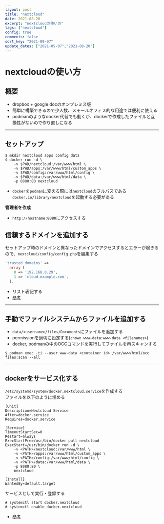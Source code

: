 ```yaml
---
layout: post
title: "nextcloud"
date: 2021-08-20
excerpt: "nextcloudの使い方"
tags: ["nextcloud"]
config: true
comments: false
sort_key: "2021-09-07"
update_dates: ["2021-09-07","2021-08-20"]
---
```


# nextcloudの使い方

## 概要
 - dropbox + google docのオンプレミス版
 - 簡単に構築できるので少人数、スモールオフィス的な用途では便利に使える
 - podmanのようなdocker代替でも動くが、dockerで作成したファイルと互換性がないので作り直しになる

---

## セットアップ

```console
$ mkdir nextcloud apps config data
$ docker run -d \
    -v $PWD/nextcloud:/var/www/html \
    -v $PWD/apps:/var/www/html/custom_apps \
    -v $PWD/config:/var/www/html/config \
    -v $PWD/data:/var/www/html/data \
    -p 8080:80 nextcloud
```
 - `docker`を`podman`に変える際には`nextcloud`のフルパスである`docker.io/library/nextcloud`を起動する必要がある

**管理者を作成**  
 - `http://hostname:8080`にアクセスする

## 信頼するドメインを追加する
セットアップ時のドメインと異なったドメインでアクセスするとエラーが起きるので、`nextcloud/config/config.php`を編集する

```php
'trusted_domains' =>
  array (
    0 => '192.168.0.29',
    1 => 'cloud.example.com',
  ),
```
 - リスト表記する
 - [参考](https://help.nextcloud.com/t/howto-add-a-new-trusted-domain/26)

---

## 手動でファイルシステムからファイルを追加する

 - `data/<username>/files/Documents`にファイルを追加する
 - permissionを適切に設定する(`chown www-data:www-data <filenames>`) 
 - docker, podmanの中のOCCコマンドを実行してファイルを再スキャンする

```console
$ podman exec -ti --user www-data <container id> /var/www/html/occ files:scan --all
```

---

## dockerをサービス化する
`/etc/systemd/system/docker.nextcloud.service`を作成する  
ファイルを以下のように埋める  

```config
[Unit]
Description=Nextcloud Service
After=docker.service
Requires=docker.service

[Service]
TimeoutStartSec=0
Restart=always
ExecStartPre=/usr/bin/docker pull nextcloud
ExecStart=/usr/bin/docker run -d \
    -v <PATH>/nextcloud:/var/www/html \
    -v <PATH>/apps:/var/www/html/custom_apps \
    -v <PATH>/config:/var/www/html/config \
    -v <PATH>/data:/var/www/html/data \
    -p 8080:80 \
    nextcloud

[Install]
WantedBy=default.target
```

サービスとして実行・登録する  
```console
# systemctl start docker.nextcloud
# systemctl enable docker.nextcloud
```
 - [参考](https://www.jetbrains.com/help/youtrack/standalone/run-docker-container-as-service.html)
